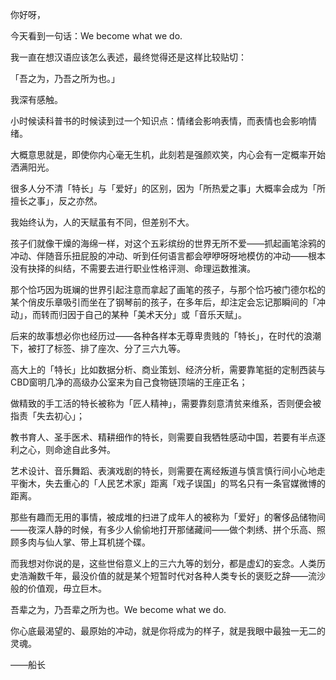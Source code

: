 

你好呀，

今天看到一句话：We become what we do.

我一直在想汉语应该怎么表述，最终觉得还是这样比较贴切：

「吾之为，乃吾之所为也。」

我深有感触。

小时候读科普书的时候读到过一个知识点：情绪会影响表情，而表情也会影响情绪。

大概意思就是，即使你内心毫无生机，此刻若是强颜欢笑，内心会有一定概率开始洒满阳光。

很多人分不清「特长」与「爱好」的区别，因为「所热爱之事」大概率会成为「所擅长之事」，反之亦然。

我始终认为，人的天赋虽有不同，但差别不大。

孩子们就像干燥的海绵一样，对这个五彩缤纷的世界无所不爱——抓起画笔涂鸦的冲动、伴随音乐扭屁股的冲动、听到任何语言都会咿咿呀呀地模仿的冲动——根本没有抉择的纠结，不需要去进行职业性格评测、命理运数推演。

那个恰巧因为斑斓的世界引起注意而拿起了画笔的孩子，与那个恰巧被门德尔松的某个俏皮乐章吸引而坐在了钢琴前的孩子，在多年后，却注定会忘记那瞬间的「冲动」，而转而归因于自己的某种「美术天分」或「音乐天赋」。

后来的故事想必你也经历过——各种各样本无尊卑贵贱的「特长」，在时代的浪潮下，被打了标签、排了座次、分了三六九等。

高大上的「特长」比如数据分析、商业策划、经济分析，需要靠笔挺的定制西装与CBD窗明几净的高级办公室来为自己食物链顶端的王座正名；

做精致的手工活的特长被称为「匠人精神」，需要靠刻意清贫来维系，否则便会被指责「失去初心」；

教书育人、圣手医术、精耕细作的特长，则需要自我牺牲感动中国，若要有半点逐利之心，则命途自此多舛。

艺术设计、音乐舞蹈、表演戏剧的特长，则需要在离经叛道与慎言慎行间小心地走平衡木，失去重心的「人民艺术家」距离「戏子误国」的骂名只有一条官媒微博的距离。

那些有趣而无用的事情，被成堆的扫进了成年人的被称为「爱好」的奢侈品储物间——夜深人静的时候，有多少人偷偷地打开那储藏间——做个刺绣、拼个乐高、照顾多肉与仙人掌、带上耳机搓个碟。

而我想对你说的是，这些世俗意义上的三六九等的划分，都是虚幻的妄念。人类历史浩瀚数千年，最没价值的就是某个短暂时代对各种人类专长的褒贬之辞——流沙般的价值观，毋立巨木。

吾辈之为，乃吾辈之所为也。We become what we do.

你心底最渴望的、最原始的冲动，就是你将成为的样子，就是我眼中最独一无二的灵魂。

——船长